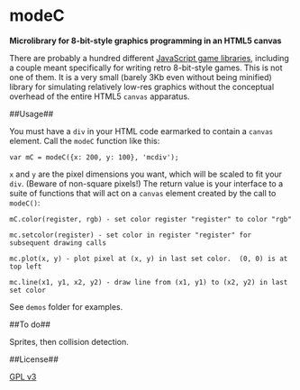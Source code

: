 modeC
=====

**Microlibrary for 8-bit-style graphics programming in an HTML5 canvas**

There are probably a hundred different
[JavaScript game libraries](http://jster.net/category/game-engines),
including a couple meant specifically for writing retro 8-bit-style
games.  This is not one of them.  It is a very small (barely 3Kb even
without being minified) library for simulating relatively low-res
graphics without the conceptual overhead of the entire HTML5 `canvas`
apparatus.

##Usage##

You must have a `div` in your HTML code earmarked to contain a
`canvas` element.  Call the `modeC` function like this:

	var mC = modeC({x: 200, y: 100}, 'mcdiv');

`x` and `y` are the pixel dimensions you want, which will be scaled to
fit your `div`.  (Beware of non-square pixels!)  The return value is
your interface to a suite of functions that will act on a `canvas`
element created by the call to `modeC()`:

	mC.color(register, rgb) - set color register "register" to color "rgb"

	mc.setcolor(register) - set color in register "register" for subsequent drawing calls

	mc.plot(x, y) - plot pixel at (x, y) in last set color.  (0, 0) is at top left

	mc.line(x1, y1, x2, y2) - draw line from (x1, y1) to (x2, y2) in last set color

See `demos` folder for examples.

##To do##

Sprites, then collision detection.

##License##

[GPL v3](http://www.gnu.org/licenses/quick-guide-gplv3.html)
